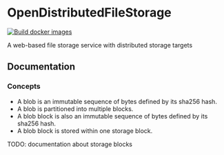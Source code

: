 # OpenDistributedFileStorage
[![Build docker images](https://github.com/aczwink/OpenDistributedFileStorage/actions/workflows/docker-image.yml/badge.svg)](https://github.com/aczwink/OpenDistributedFileStorage/actions/workflows/docker-image.yml)

A web-based file storage service with distributed storage targets

## Documentation

### Concepts
* A blob is an immutable sequence of bytes defined by its sha256 hash.
* A blob is partitioned into multiple blocks.
* A blob block is also an immutable sequence of bytes defined by its sha256 hash.
* A blob block is stored within one storage block.

TODO: documentation about storage blocks